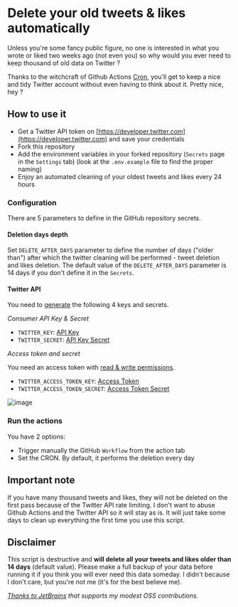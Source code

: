 # Delete your old tweets & likes automatically

Unless you're some fancy public figure, no one is interested in what you wrote or liked two weeks ago (not even you) so why would you ever need to keep thousand of old data on Twitter ?

Thanks to the witchcraft of Github Actions [Cron](https://en.wikipedia.org/wiki/Cron), you'll get to keep a nice and tidy Twitter account without even having to think about it. Pretty nice, hey ?

## How to use it

- Get a Twitter API token on [https://developer.twitter.com](https://developer.twitter.com) and save your credentials
- Fork this repository
- Add the environment variables in your forked repository (`Secrets` page in the `Settings` tab) (look at the `.env.example` file to find the proper naming)
- Enjoy an automated cleaning of your oldest tweets and likes every 24 hours

### Configuration

There are 5 parameters to define in the GitHub repository secrets.

#### Deletion days depth

Set `DELETE_AFTER_DAYS` parameter to define the number of days ("older than") after which the twitter cleaning will be performed - tweet deletion and likes deletion. The default value of the `DELETE_AFTER_DAYS` parameter is 14 days if you don't define it in the `Secrets`.

#### Twitter API

You need to [generate](https://developer.twitter.com) the following 4 keys and secrets.

*Consumer API Key & Secret*

- `TWITTER_KEY`: [API Key](https://developer.twitter.com/en/portal/register/keys)
- `TWITTER_SECRET`: [API Key Secret](https://developer.twitter.com/en/portal/register/keys)

*Access token and secret*

You need an access token with [read & write permissions](https://twittercommunity.com/t/read-only-access-token/165276).

- `TWITTER_ACCESS_TOKEN_KEY`: [Access Token](https://developer.twitter.com/en/portal/dashboard)
- `TWITTER_ACCESS_TOKEN_SECRET`: [Access Token Secret](https://developer.twitter.com/en/portal/dashboard)

![image](https://user-images.githubusercontent.com/226993/158071256-c01b175a-468e-411b-8429-57bc4ee7f307.png)

### Run the actions

You have 2 options:
- Trigger manually the GitHub `Workflow` from the action tab
- Set the CRON. By default, it performs the deletion every day

## Important note

If you have many thousand tweets and likes, they will not be deleted on the first pass because of the Twitter API rate limiting. I don't want to abuse Github Actions and the Twitter API so it will stay as is. It will just take some days to clean up everything the first time you use this script.

## Disclaimer

This script is destructive and **will delete all your tweets and likes older than 14 days** (default value). Please make a full backup of your data before running it if you think you will ever need this data someday. I didn't because I don't care, but you're not me (it's for the best believe me).

*[Thanks to JetBrains](https://www.jetbrains.com/?from=Amazon%20Alternatives) that supports my modest OSS contributions.*
